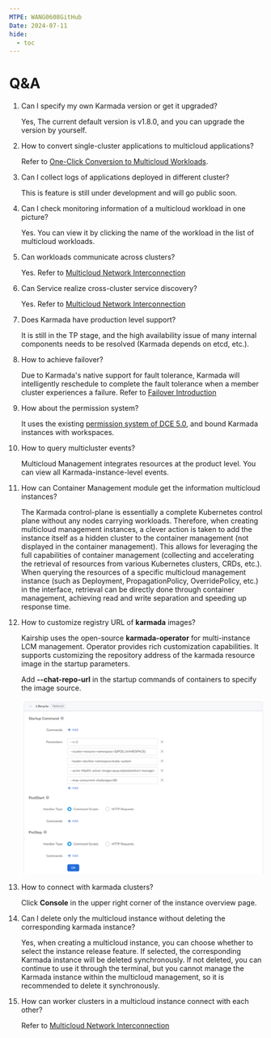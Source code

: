 ```yaml
---
MTPE: WANG0608GitHub
Date: 2024-07-11
hide:
  - toc
---
```


# Q&A

1. Can I specify my own Karmada version or get it upgraded? 

    Yes, The current default version is v1.8.0, and you can upgrade the version by yourself.

2. How to convert single-cluster applications to multicloud applications?

    Refer to [One-Click Conversion to Multicloud Workloads](../workload/promote.md).

3. Can I collect logs of applications deployed in different cluster?

    This is feature is still under development and will go public soon.

4. Can I check monitoring information of a multicloud workload in one picture?

    Yes. You can view it by clicking the name of the workload in the list of multicloud workloads.

5. Can workloads communicate across clusters?

    Yes. Refer to [Multicloud Network Interconnection](../../mspider/user-guide/multicluster/cluster-interconnect.md)

6. Can Service realize cross-cluster service discovery?

    Yes. Refer to [Multicloud Network Interconnection](../../mspider/user-guide/multicluster/cluster-interconnect.md)

7. Does Karmada have production level support?

    It is still in the TP stage, and the high availability issue of many internal components needs to be resolved (Karmada depends on etcd, etc.).

8. How to achieve failover?

    Due to Karmada's native support for fault tolerance, Karmada will intelligently reschedule to complete the fault tolerance when a member cluster experiences a failure. Refer to [Failover Introduction](../failover/failover.md)

9. How about the permission system?

    It uses the existing [permission system of DCE 5.0](../../ghippo/user-guide/access-control/role.md), and bound Karmada instances with workspaces.

10. How to query multicluster events?

    Multicloud Management integrates resources at the product level. You can view all Karmada-instance-level events.

11. How can Container Management module get the information multicloud instances?

    The Karmada control-plane is essentially a complete Kubernetes control plane without any nodes carrying workloads. Therefore, when creating multicloud management instances, a clever action is taken to add the instance itself as a hidden cluster to the container management (not displayed in the container management). This allows for leveraging the full capabilities of container management (collecting and accelerating the retrieval of resources from various Kubernetes clusters, CRDs, etc.). When querying the resources of a specific multicloud management instance (such as Deployment, PropagationPolicy, OverridePolicy, etc.) in the interface, retrieval can be directly done through container management, achieving read and write separation and speeding up response time.

12. How to customize registry URL of __karmada__ images?

    Kairship uses the open-source __karmada-operator__ for multi-instance LCM management. Operator provides rich customization capabilities. It supports customizing the repository address of the karmada resource image in the startup parameters. 
    
    Add __--chat-repo-url__ in the startup commands of containers to specify the image source.

    ![image](../../kairship/images/faq01.png)

13. How to connect with karmada clusters?

    Click __Console__ in the upper right corner of the instance overview page.

14. Can I delete only the multicloud instance without deleting the corresponding karmada instance?

    Yes, when creating a multicloud instance, you can choose whether to select the instance release feature. If selected, the corresponding Karmada instance will be deleted synchronously. If not deleted, you can continue to use it through the terminal, but you cannot manage the Karmada instance within the multicloud management, so it is recommended to delete it synchronously.

15. How can worker clusters in a multicloud instance connect with each other?

    Refer to [Multicloud Network Interconnection](../../mspider/user-guide/multicluster/cluster-interconnect.md)